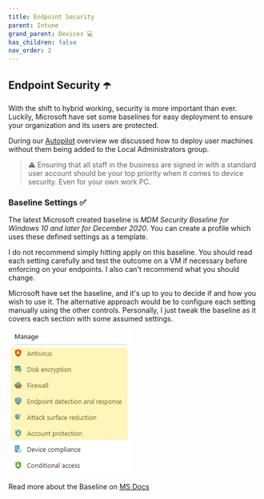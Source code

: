 ```yaml
---
title: Endpoint Security
parent: Intune
grand_parent: Devices 💻
has_children: false
nav_order: 2
---
```


## Endpoint Security ☂️

With the shift to hybrid working, security is more important than ever. Luckily, Microsoft have set some baselines for easy deployment to ensure your organization and its users are protected.

During our [Autopilot](autopilot.md) overview we discussed how to deploy user machines without them being added to the Local Administrators group. 

> ⚠️ Ensuring that all staff in the business are signed in with a standard user account should be your top priority when it comes to device security. Even for your own work PC.

### Baseline Settings ✅

The latest Microsoft created baseline is *MDM Security Baseline for Windows 10 and later for December 2020*. You can create a profile which uses these defined settings as a template.

I do not recommend simply hitting apply on this baseline. You should read each setting carefully and test the outcome on a VM if necessary before enforcing on your endpoints. I also can't recommend what you should change.

Microsoft have set the baseline, and it's up to you to decide if and how you wish to use it. The alternative approach would be to configure each setting manually using the other controls. Personally, I just tweak the baseline as it covers each section with some assumed settings.

![Endpoint Security Controls](Images/EPSecurity.png)

Read more about the Baseline on [MS Docs](https://docs.microsoft.com/en-us/mem/intune/protect/security-baseline-settings-mdm-all?pivots=mdm-december-2020)